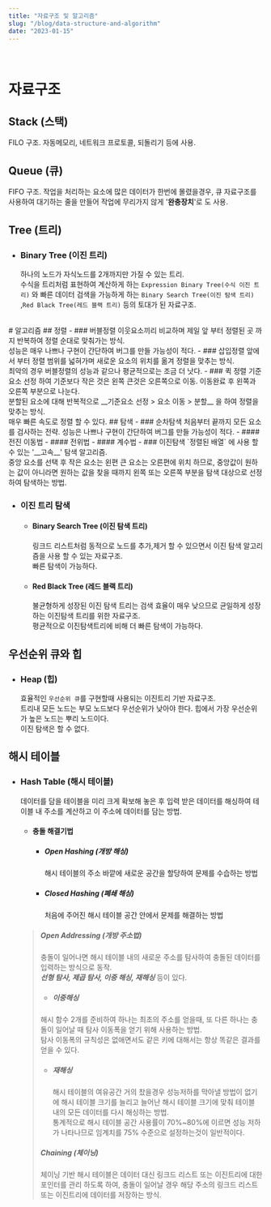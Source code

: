```yaml
---
title: "자료구조 및 알고리즘"
slug: "/blog/data-structure-and-algorithm"
date: "2023-01-15"
---
```

<br>

# 자료구조

## Stack (스택)
FILO 구조. 자동메모리, 네트워크 프로토콜, 되돌리기 등에 사용.
## Queue (큐)
FIFO 구조. 작업을 처리하는 요소에 많은 데이터가 한번에 몰렸을경우, 큐 자료구조를 사용하여 대기하는 줄을 만들어 작업에 무리가지 않게 '__완충장치__'로 도 사용. 

## Tree (트리)
- ### Binary Tree (이진 트리)
    하나의 노드가 자식노드를 2개까지만 가질 수 있는 트리.<br> 수식을 트리처럼 표현하여 계산하게 하는 `Expression Binary Tree(수식 이진 트리)` 와 
빠른 데이터 검색을 가능하게 하는 `Binary Search Tree(이진 탐색 트리)` ,`Red Black Tree(레드 블랙 트리)` 등의 토대가 된 자료구조.<br>
<br>
# 알고리즘
## 정렬
- ### 버블정렬
    이웃요소끼리 비교하며 제일 앞 부터 정렬된 곳 까지 반복하여 정렬 순대로 맞춰가는 방식.<br>
    성능은 매우 나쁘나 구현이 간단하여 버그를 만들 가능성이 적다.
- ### 삽입정렬
    앞에서 부터 정렬 범위를 넓혀가며 새로운 요소의 위치를 옮겨 정렬을 맞추는 방식.<br>
    최악의 경우 버블정렬의 성능과 같으나 평균적으로는 조금 더 낫다.
- ### 퀵 정렬
    기준 요소 선정 하여 기준보다 작은 것은 왼쪽 큰것은 오른쪽으로 이동. 이동완료 후 왼쪽과 오른쪽 부분으로 나눈다.<br>
    분할된 요소에 대해 반복적으로 __기준요소 선정 > 요소 이동 > 분할__ 을 하여 정렬을 맞추는 방식.<br>
    매우 빠른 속도로 정렬 할 수 있다.
## 탐색
- ### 순차탐색
    처음부터 끝까지 모든 요소를 검사하는 전략. 성능은 나쁘나 구현이 간단하여 버그를 만들 가능성이 적다.
  - #### 전진 이동법
  - #### 전위법
  - #### 계수법
- ### 이진탐색
    `정렬된 배열` 에 사용 할 수 있는 '__고속__' 탐색 알고리즘.<br>
    중앙 요소를 선택 후 작은 요소는 왼편 큰 요소는 오른편에 위치 하므로, 중앙값이 원하는 값이 아니라면 원하는 값을 찾을 때까지 
    왼쪽 또는 오른쪽 부분을 탐색 대상으로 선정하여 탐색하는 방법.<br>

- ### 이진 트리 탐색
  - #### Binary Search Tree (이진 탐색 트리)
    링크드 리스트처럼 동적으로 노드를 추가,제거 할 수 있으면서 이진 탐색 알고리즘을 사용 할 수 있는 자료구조.<br>
    빠른 탐색이 가능하다.
  - #### Red Black Tree (레드 블랙 트리)
    불균형하게 성장된 이진 탐색 트리는 검색 효율이 매우 낮으므로 균일하게 성장하는 이진탐색 트리를 위한 자료구조.<br>
    평균적으로 이진탐색트리에 비해 더 빠른 탐색이 가능하다.
## 우선순위 큐와 힙
  - ### Heap (힙)
    효율적인 `우선순위 큐`를 구현할때 사용되는 이진트리 기반 자료구조.<br>
    트리내 모든 노드는 부모 노드보다 우선순위가 낮아야 한다. 힙에서 가장 우선순위가 높은 노드는 뿌리 노드이다.<br>
    이진 탐색은 할 수 없다.
## 해시 테이블
  - ### Hash Table (해시 테이블)
    데이터를 담을 테이블을 미리 크게 확보해 놓은 후 입력 받은 데이터를 해싱하여 테이블 내 주소를 계산하고 이 주소에 데이터를 담는 방법.
    - #### 충돌 해결기법
      - ##### Open Hashing (개방 해싱)
        해시 테이블의 주소 바깥에 새로운 공간을 할당하여 문제를 수습하는 방법
      - ##### Closed Hashing (폐쇄 해싱)
        처음에 주어진 해시 테이블 공간 안에서 문제를 해결하는 방법
    > ##### Open Addressing (개방 주소법)
    >  충돌이 일어나면 해시 테이블 내의 새로운 주소를 탐사하여 충돌된 데이터를 입력하는 방식으로 동작.<br>
    >  ___선형 탐사, 제곱 탐사, 이중 해싱, 재해싱___ 등이 있다.
    > - ##### 이중해싱
    >  해시 함수 2개를 준비하여 하나는 최초의 주소를 얻을때, 또 다른 하나는 충돌이 일어날 때 탐사 이동폭을 얻기 위해 사용하는 방법.<br> 
    >  탐사 이동폭의 규칙성은 없애면서도 같은 키에 대해서는 항상 똑같은 결과를 얻을 수 있다.
    > - ##### 재해싱
    >   해시 테이블의 여유공간 거의 찼을경우 성능저하를 막아낼 방법이 없기에 해시 테이블 크기를 늘리고 늘어난 해시 테이블 크기에 맞춰 테이블 내의 모든 데이터를 다시 해싱하는 방법.<br>
    >   통계적으로 해시 테이블 공간 사용률이 70%~80%에 이르면 성능 저하가 나타나므로 임계치를 75% 수준으로 설정하는것이 일반적이다.
    > ##### Chaining (체이닝)
    >   체이닝 기반 해시 테이블은 데이터 대신 링크드 리스트 또는 이진트리에 대한 포인터를 관리 하도록 하여, 충돌이 일어날 경우 해당 주소의 링크드 리스트 또는 이진트리에 데이터를 저장하는 방식.